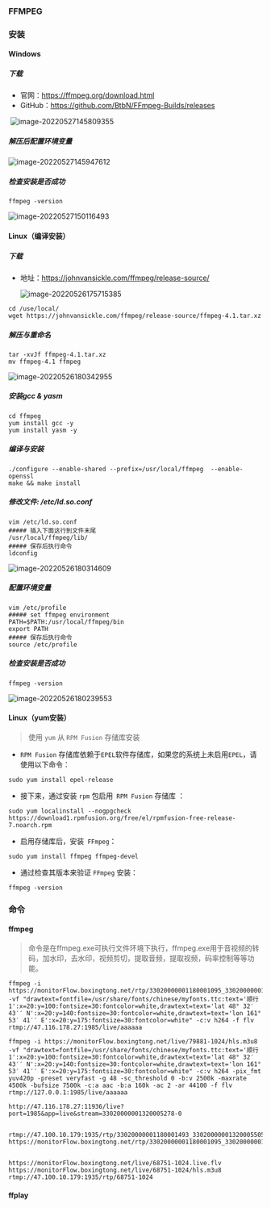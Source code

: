 ### FFMPEG

### 安装

#### Windows

##### 下载

-   官网：https://ffmpeg.org/download.html
-   GitHub：https://github.com/BtbN/FFmpeg-Builds/releases

​	![image-20220527145809355](https://typroa12138.oss-cn-hangzhou.aliyuncs.com/image/2022/05/20220527145809484.png)

##### 解压后配置环境变量

![image-20220527145947612](https://typroa12138.oss-cn-hangzhou.aliyuncs.com/image/2022/05/20220527145947699.png)

##### 检查安装是否成功

```shell
ffmpeg -version
```

![image-20220527150116493](https://typroa12138.oss-cn-hangzhou.aliyuncs.com/image/2022/05/20220527150116622.png)



#### Linux（编译安装）

##### 下载

-   地址：https://johnvansickle.com/ffmpeg/release-source/

    ![image-20220526175715385](https://typroa12138.oss-cn-hangzhou.aliyuncs.com/image/2022/05/20220526175715663.png)

```shell
cd /use/local/
wget https://johnvansickle.com/ffmpeg/release-source/ffmpeg-4.1.tar.xz
```

##### 解压与重命名

```shell
tar -xvJf ffmpeg-4.1.tar.xz
mv ffmpeg-4.1 ffmpeg
```

![image-20220526180342955](https://typroa12138.oss-cn-hangzhou.aliyuncs.com/image/2022/05/20220526180343015.png)

##### 安装gcc & yasm

```shell
cd ffmpeg
yum install gcc -y
yum install yasm -y
```

##### 编译与安装

```shell
./configure --enable-shared --prefix=/usr/local/ffmpeg  --enable-openssl
make && make install
```

##### 修改文件: /etc/ld.so.conf

```shell
vim /etc/ld.so.conf
##### 插入下面这行到文件末尾
/usr/local/ffmpeg/lib/
##### 保存后执行命令
ldconfig
```

![image-20220526180314609](https://typroa12138.oss-cn-hangzhou.aliyuncs.com/image/2022/05/20220526180314651.png)

##### 配置环境变量

```shell
vim /etc/profile
##### set ffmpeg environment
PATH=$PATH:/usr/local/ffmpeg/bin
export PATH
##### 保存后执行命令
source /etc/profile
```

##### 检查安装是否成功

```shell
ffmpeg -version
```

![image-20220526180239553](https://typroa12138.oss-cn-hangzhou.aliyuncs.com/image/2022/05/20220526180239606.png)



#### Linux（yum安装）

> 使用 `yum` 从 `RPM Fusion` 存储库安装

- `RPM Fusion` 存储库依赖于`EPEL`软件存储库，如果您的系统上未启用`EPEL`，请使用以下命令：

```shell
sudo yum install epel-release
```

- 接下来，通过安装 `rpm` 包启用` RPM Fusion` 存储库 ：

```shell
sudo yum localinstall --nogpgcheck https://download1.rpmfusion.org/free/el/rpmfusion-free-release-7.noarch.rpm
```

- 启用存储库后，安装` FFmpeg`：

```shell
sudo yum install ffmpeg ffmpeg-devel
```

- 通过检查其版本来验证 `FFmpeg` 安装：

```shell
ffmpeg -version
```



### 命令

#### ffmpeg

>   命令是在ffmpeg.exe可执行文件环境下执行，ffmpeg.exe用于音视频的转码，加水印，去水印，视频剪切，提取音频，提取视频，码率控制等等功能。

```shell
ffmpeg -i https://monitorFlow.boxingtong.net/rtp/33020000001180001095_33020000001320003878.live.flv -vf "drawtext=fontfile=/usr/share/fonts/chinese/myfonts.ttc:text='顺行1':x=20:y=100:fontsize=30:fontcolor=white,drawtext=text='lat 48° 32′ 43′′ N':x=20:y=140:fontsize=30:fontcolor=white,drawtext=text='lon 161° 53′ 41′′ E':x=20:y=175:fontsize=30:fontcolor=white" -c:v h264 -f flv rtmp://47.116.178.27:1985/live/aaaaaa

ffmpeg -i https://monitorFlow.boxingtong.net/live/79881-1024/hls.m3u8 -vf "drawtext=fontfile=/usr/share/fonts/chinese/myfonts.ttc:text='顺行1':x=20:y=100:fontsize=30:fontcolor=white,drawtext=text='lat 48° 32′ 43′′ N':x=20:y=140:fontsize=30:fontcolor=white,drawtext=text='lon 161° 53′ 41′′ E':x=20:y=175:fontsize=30:fontcolor=white" -c:v h264 -pix_fmt yuv420p -preset veryfast -g 48 -sc_threshold 0 -b:v 2500k -maxrate 4500k -bufsize 7500k -c:a aac -b:a 160k -ac 2 -ar 44100 -f flv rtmp://127.0.0.1:1985/live/aaaaaa

http://47.116.178.27:11936/live?port=1985&app=live&stream=33020000001320005278-0


rtmp://47.100.10.179:1935/rtp/33020000001180001493_33020000001320005505
https://monitorFlow.boxingtong.net/rtp/33020000001180001095_33020000001320003878.live.flv


https://monitorFlow.boxingtong.net/live/68751-1024.live.flv
https://monitorFlow.boxingtong.net/live/68751-1024/hls.m3u8
rtmp://47.100.10.179:1935/rtp/68751-1024
```





#### ffplay

>   
